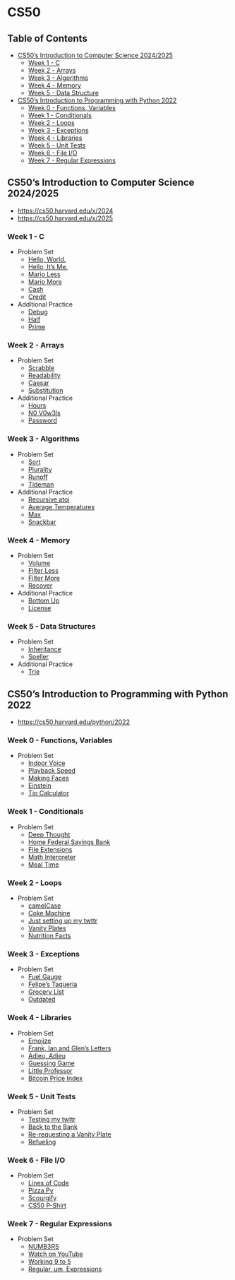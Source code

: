 # CS50

## Table of Contents

- [CS50’s Introduction to Computer Science 2024/2025](#cs50s-introduction-to-computer-science-20242025)
  - [Week 1 - C](#week-1---c)
  - [Week 2 - Arrays](#week-2---arrays)
  - [Week 3 - Algorithms](#week-3---algorithms)
  - [Week 4 - Memory](#week-4---memory)
  - [Week 5 - Data Structure](#week-5---data-structures)
- [CS50’s Introduction to Programming with Python 2022](#cs50s-introduction-to-programming-with-python-2022)
  - [Week 0 - Functions, Variables](#week-0---functions-variables)
  - [Week 1 - Conditionals](#week-1---conditionals)
  - [Week 2 - Loops](#week-2---loops)
  - [Week 3 - Exceptions](#week-3---exceptions)
  - [Week 4 - Libraries](#week-4---libraries)
  - [Week 5 - Unit Tests](#week-5---unit-tests)
  - [Week 6 - File I/O](#week-6---file-io)
  - [Week 7 - Regular Expressions](#week-7---regular-expressions)
  
## CS50’s Introduction to Computer Science 2024/2025

- <https://cs50.harvard.edu/x/2024>
- <https://cs50.harvard.edu/x/2025>

### Week 1 - C

- Problem Set
  - [Hello, World.](./cs50x/Week%2001/world/hello.c)
  - [Hello, It’s Me.](./cs50x/Week%2001/me/hello.c)
  - [Mario Less](./cs50x/Week%2001/mario/less/mario.c)
  - [Mario More](./cs50x/Week%2001/mario/more/mario.c)
  - [Cash](./cs50x/Week%2001/cash/cash.c)
  - [Credit](./cs50x/Week%2001/credit/credit.c)
- Additional Practice
  - [Debug](./cs50x/Week%2001/debug/debug.c)
  - [Half](./cs50x/Week%2001/half/half.c)
  - [Prime](./cs50x/Week%2001/prime/prime.c)

### Week 2 - Arrays

- Problem Set
  - [Scrabble](./cs50x/Week%2002/scrabble/scrabble.c)
  - [Readability](./cs50x/Week%2002/readability/readability.c)
  - [Caesar](./cs50x/Week%2002/caesar/caesar.c)
  - [Substitution](./cs50x/Week%2002/substitution/substitution.c)
- Additional Practice
  - [Hours](./cs50x/Week%2002/hours/hours.c)
  - [N0 V0w3ls](./cs50x/Week%2002/no-vowels/no-vowels.c)
  - [Password](./cs50x/Week%2002/password/password.c)

### Week 3 - Algorithms

- Problem Set
  - [Sort](./cs50x/Week%2003/sort/answers.txt)
  - [Plurality](./cs50x/Week%2003/plurality/plurality.c)
  - [Runoff](./cs50x/Week%2003/runoff/runoff.c)
  - [Tideman](./cs50x/Week%2003/tideman/tideman.c)
- Additional Practice
  - [Recursive atoi](./cs50x/Week%2003/atoi/atoi.c)
  - [Average Temperatures](./cs50x/Week%2003/temps/temps.c)
  - [Max](./cs50x/Week%2003/max/max.c)
  - [Snackbar](./cs50x/Week%2003/snackbar/snackbar.c)

### Week 4 - Memory

- Problem Set
  - [Volume](./cs50x/Week%2004/volume/volume.c)
  - [Filter Less](./cs50x/Week%2004/filter/less/helpers.c)
  - [Filter More](./cs50x/Week%2004/filter/more/helpers.c)
  - [Recover](./cs50x/Week%2004/recover/recover.c)
- Additional Practice
  - [Bottom Up](./cs50x/Week%2004/bottomup/bottomup.c)
  - [License](./cs50x/Week%2004/license/license.c)

### Week 5 - Data Structures

- Problem Set
  - [Inheritance](./cs50x/Week%2005/inheritance/inheritance.c)
  - [Speller](./cs50x/Week%2005/speller/dictionary.c)
- Additional Practice
  - [Trie](./cs50x/Week%2005/trie/trie.c)

## CS50’s Introduction to Programming with Python 2022

- <https://cs50.harvard.edu/python/2022>

### Week 0 - Functions, Variables

- Problem Set
  - [Indoor Voice](./cs50p/Week%2000/indoor/indoor.py)
  - [Playback Speed](./cs50p/Week%2000/playback/playback.py)
  - [Making Faces](./cs50p/Week%2000/faces/faces.py)
  - [Einstein](./cs50p/Week%2000/einstein/einstein.py)
  - [Tip Calculator](./cs50p/Week%2000/tip/tip.py)

### Week 1 - Conditionals

- Problem Set
  - [Deep Thought](/cs50p/Week%2001/deep/deep.py)
  - [Home Federal Savings Bank](/cs50p/Week%2001/bank/bank.py)
  - [File Extensions](/cs50p/Week%2001/extensions/extensions.py)
  - [Math Interpreter](/cs50p/Week%2001/interpreter/interpreter.py)
  - [Meal Time](/cs50p/Week%2001/meal/meal.py)

### Week 2 - Loops

- Problem Set
  - [camelCase](/cs50p/Week%2002/camel/camel.py)
  - [Coke Machine](/cs50p/Week%2002/coke/coke.py)
  - [Just setting up my twttr](/cs50p/Week%2002/twttr/twttr.py)
  - [Vanity Plates](/cs50p/Week%2002/plates/plates.py)
  - [Nutrition Facts](/cs50p/Week%2002/nutrition/nutrition.py)

### Week 3 - Exceptions

- Problem Set
  - [Fuel Gauge](/cs50p/Week%2003/fuel/fuel.py)
  - [Felipe’s Taqueria](/cs50p/Week%2003/taqueria/taqueria.py)
  - [Grocery List](/cs50p/Week%2003/grocery/grocery.py)
  - [Outdated](/cs50p/Week%2003/outdated/outdated.py)

### Week 4 - Libraries

- Problem Set
  - [Emojize](/cs50p/Week%2004/emojize/emojize.py)
  - [Frank, Ian and Glen’s Letters](/cs50p/Week%2004/figlet/figlet.py)
  - [Adieu, Adieu](/cs50p/Week%2004/adieu/adieu.py)
  - [Guessing Game](/cs50p/Week%2004/game/game.py)
  - [Little Professor](/cs50p/Week%2004/professor/professor.py)
  - [Bitcoin Price Index](/cs50p/Week%2004/bitcoin/bitcoin.py)

### Week 5 - Unit Tests

- Problem Set
  - [Testing my twttr](/cs50p/Week%2005/test_twttr/test_twttr.py)
  - [Back to the Bank](/cs50p/Week%2005/test_bank/test_bank.py)
  - [Re-requesting a Vanity Plate](/cs50p/Week%2005/test_plates/test_plates.py)
  - [Refueling](/cs50p/Week%2005/test_fuel/test_fuel.py)

### Week 6 - File I/O

- Problem Set
  - [Lines of Code](/cs50p/Week%2006/lines/lines.py)
  - [Pizza Py](/cs50p/Week%2006/pizza/pizza.py)
  - [Scourgify](/cs50p/Week%2006/scourgify/scourgify.py)
  - [CS50 P-Shirt](/cs50p/Week%2006/shirt/shirt.py)

### Week 7 - Regular Expressions

- Problem Set
  - [NUMB3RS](/cs50p/Week%2007/numb3rs/numb3rs.py)
  - [Watch on YouTube](/cs50p/Week%2007/watch/watch.py)
  - [Working 9 to 5](/cs50p/Week%2007/working/working.py)
  - [Regular, um, Expressions](/cs50p/Week%2007/um/um.py)
